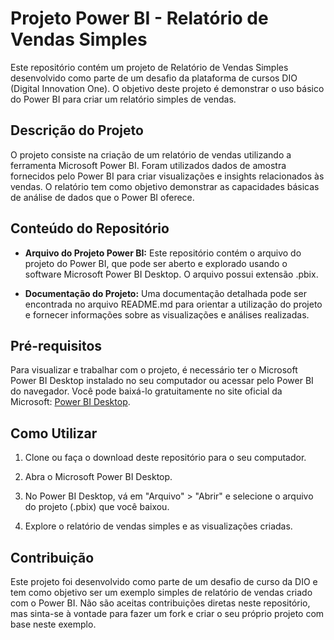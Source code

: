 # Projeto Power BI - Relatório de Vendas Simples

Este repositório contém um projeto de Relatório de Vendas Simples desenvolvido como parte de um desafio da plataforma de cursos DIO (Digital Innovation One). O objetivo deste projeto é demonstrar o uso básico do Power BI para criar um relatório simples de vendas.

## Descrição do Projeto

O projeto consiste na criação de um relatório de vendas utilizando a ferramenta Microsoft Power BI. Foram utilizados dados de amostra fornecidos pelo Power BI para criar visualizações e insights relacionados às vendas. O relatório tem como objetivo demonstrar as capacidades básicas de análise de dados que o Power BI oferece.

## Conteúdo do Repositório

- **Arquivo do Projeto Power BI:** Este repositório contém o arquivo do projeto do Power BI, que pode ser aberto e explorado usando o software Microsoft Power BI Desktop. O arquivo possui extensão .pbix.

- **Documentação do Projeto:** Uma documentação detalhada pode ser encontrada no arquivo README.md para orientar a utilização do projeto e fornecer informações sobre as visualizações e análises realizadas.

## Pré-requisitos

Para visualizar e trabalhar com o projeto, é necessário ter o Microsoft Power BI Desktop instalado no seu computador ou acessar pelo Power BI do navegador. Você pode baixá-lo gratuitamente no site oficial da Microsoft: [Power BI Desktop](https://powerbi.microsoft.com/pt-br/desktop/).

## Como Utilizar

1. Clone ou faça o download deste repositório para o seu computador.

2. Abra o Microsoft Power BI Desktop.

3. No Power BI Desktop, vá em "Arquivo" > "Abrir" e selecione o arquivo do projeto (.pbix) que você baixou.

4. Explore o relatório de vendas simples e as visualizações criadas.
   
## Contribuição

Este projeto foi desenvolvido como parte de um desafio de curso da DIO e tem como objetivo ser um exemplo simples de relatório de vendas criado com o Power BI. Não são aceitas contribuições diretas neste repositório, mas sinta-se à vontade para fazer um fork e criar o seu próprio projeto com base neste exemplo.
